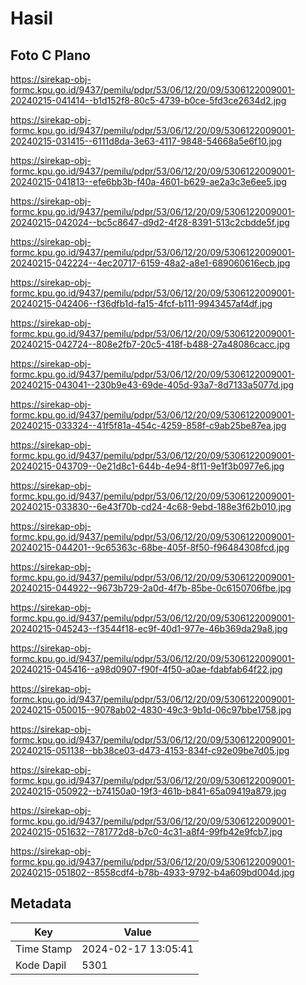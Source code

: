 # Hasil

## Foto C Plano

https://sirekap-obj-formc.kpu.go.id/9437/pemilu/pdpr/53/06/12/20/09/5306122009001-20240215-041414--b1d152f8-80c5-4739-b0ce-5fd3ce2634d2.jpg

https://sirekap-obj-formc.kpu.go.id/9437/pemilu/pdpr/53/06/12/20/09/5306122009001-20240215-031415--6111d8da-3e63-4117-9848-54668a5e6f10.jpg

https://sirekap-obj-formc.kpu.go.id/9437/pemilu/pdpr/53/06/12/20/09/5306122009001-20240215-041813--efe6bb3b-f40a-4601-b629-ae2a3c3e6ee5.jpg

https://sirekap-obj-formc.kpu.go.id/9437/pemilu/pdpr/53/06/12/20/09/5306122009001-20240215-042024--bc5c8647-d9d2-4f28-8391-513c2cbdde5f.jpg

https://sirekap-obj-formc.kpu.go.id/9437/pemilu/pdpr/53/06/12/20/09/5306122009001-20240215-042224--4ec20717-6159-48a2-a8e1-689060616ecb.jpg

https://sirekap-obj-formc.kpu.go.id/9437/pemilu/pdpr/53/06/12/20/09/5306122009001-20240215-042406--f36dfb1d-fa15-4fcf-b111-9943457af4df.jpg

https://sirekap-obj-formc.kpu.go.id/9437/pemilu/pdpr/53/06/12/20/09/5306122009001-20240215-042724--808e2fb7-20c5-418f-b488-27a48086cacc.jpg

https://sirekap-obj-formc.kpu.go.id/9437/pemilu/pdpr/53/06/12/20/09/5306122009001-20240215-043041--230b9e43-69de-405d-93a7-8d7133a5077d.jpg

https://sirekap-obj-formc.kpu.go.id/9437/pemilu/pdpr/53/06/12/20/09/5306122009001-20240215-033324--41f5f81a-454c-4259-858f-c9ab25be87ea.jpg

https://sirekap-obj-formc.kpu.go.id/9437/pemilu/pdpr/53/06/12/20/09/5306122009001-20240215-043709--0e21d8c1-644b-4e94-8f11-9e1f3b0977e6.jpg

https://sirekap-obj-formc.kpu.go.id/9437/pemilu/pdpr/53/06/12/20/09/5306122009001-20240215-033830--6e43f70b-cd24-4c68-9ebd-188e3f62b010.jpg

https://sirekap-obj-formc.kpu.go.id/9437/pemilu/pdpr/53/06/12/20/09/5306122009001-20240215-044201--9c65363c-68be-405f-8f50-f96484308fcd.jpg

https://sirekap-obj-formc.kpu.go.id/9437/pemilu/pdpr/53/06/12/20/09/5306122009001-20240215-044922--9673b729-2a0d-4f7b-85be-0c6150706fbe.jpg

https://sirekap-obj-formc.kpu.go.id/9437/pemilu/pdpr/53/06/12/20/09/5306122009001-20240215-045243--f3544f18-ec9f-40d1-977e-46b369da29a8.jpg

https://sirekap-obj-formc.kpu.go.id/9437/pemilu/pdpr/53/06/12/20/09/5306122009001-20240215-045416--a98d0907-f90f-4f50-a0ae-fdabfab64f22.jpg

https://sirekap-obj-formc.kpu.go.id/9437/pemilu/pdpr/53/06/12/20/09/5306122009001-20240215-050015--9078ab02-4830-49c3-9b1d-06c97bbe1758.jpg

https://sirekap-obj-formc.kpu.go.id/9437/pemilu/pdpr/53/06/12/20/09/5306122009001-20240215-051138--bb38ce03-d473-4153-834f-c92e09be7d05.jpg

https://sirekap-obj-formc.kpu.go.id/9437/pemilu/pdpr/53/06/12/20/09/5306122009001-20240215-050922--b74150a0-19f3-461b-b841-65a09419a879.jpg

https://sirekap-obj-formc.kpu.go.id/9437/pemilu/pdpr/53/06/12/20/09/5306122009001-20240215-051632--781772d8-b7c0-4c31-a8f4-99fb42e9fcb7.jpg

https://sirekap-obj-formc.kpu.go.id/9437/pemilu/pdpr/53/06/12/20/09/5306122009001-20240215-051802--8558cdf4-b78b-4933-9792-b4a609bd004d.jpg


## Metadata

| Key        | Value               |
| ---------- | ------------------- |
| Time Stamp | 2024-02-17 13:05:41 |
| Kode Dapil | 5301                |



